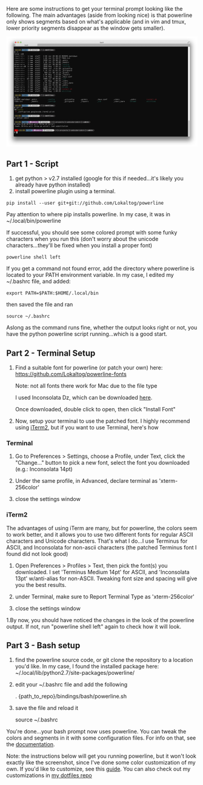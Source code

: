 Here are some instructions to get your terminal prompt looking like the following. The main advantages (aside from looking nice) is that powerline only shows segments based on what's applicable (and in vim and tmux, lower priority segments disappear as the window gets smaller).

![Bash prompt with Powerline](./misc/powerline_bash.png)

## Part 1 - Script

1. get python > v2.7 installed (google for this if needed...it's likely you already have python installed)
2. install powerline plugin using a terminal. 

<pre><code>pip install --user git+git://github.com/Lokaltog/powerline</code></pre>

Pay attention to where pip installs powerline. In my case, it was in ~/.local/bin/powerline

If successful, you should see some colored prompt with some funky characters when you run this (don't worry about the unicode characters...they'll be fixed when you install a proper font)

    powerline shell left

If you get a command not found error, add the directory where powerline is located to your PATH environment variable. In my case, I edited my ~/.bashrc file, and added:


    export PATH=$PATH:$HOME/.local/bin 


then saved the file and ran


    source ~/.bashrc 

Aslong as the command runs fine, whether the output looks right or not, you have the python powerline script running...which is a good start.
 

## Part 2 - Terminal Setup


1. Find a suitable font for powerline (or patch your own) here: https://github.com/Lokaltog/powerline-fonts

    Note: not all fonts there work for Mac due to the file type

    I used Inconsolata Dz, which can be downloaded [here](https://github.com/Lokaltog/powerline-fonts/raw/master/InconsolataDz/Inconsolata-dz%20for%20Powerline.otf).

    Once downloaded, double click to open, then click "Install Font"

2. Now, setup your terminal to use the patched font. I highly recommend using [iTerm2](http://www.iterm2.com/#/section/downloads), but if you want to use Terminal, here's how

### Terminal

1. Go to Preferences > Settings, choose a Profile, under Text, click the "Change..." button to pick a new font, select the font you downloaded (e.g.: Inconsolata 14pt)

1. Under the same profile, in Advanced, declare terminal as 'xterm-256color'

1. close the settings window

### iTerm2

The advantages of using iTerm are many, but for powerline, the colors seem to work better, and it allows you to use two different fonts for regular ASCII characters and Unicode characters. That's what I do...I use Terminus for ASCII, and Inconsolata for non-ascii characters (the patched Terminus font I found did not look good)

1. Open Preferences > Profiles > Text, then pick the font(s) you downloaded. I set 'Terminus Medium 14pt' for ASCII, and 'Inconsolata 13pt' w/anti-alias for non-ASCII. Tweaking font size and spacing will give you the best results.

1. under Terminal, make sure to Report Terminal Type as 'xterm-256color'

1. close the settings window


1.By now, you should have noticed the changes in the look of the powerline output. If not, run "powerline shell left" again to check how it will look.

## Part 3 - Bash setup


1. find the powerline source code, or git clone the repository to a location you'd like. In my case, I found the installed package here: ~/.local/lib/python2.7/site-packages/powerline/

2. edit your ~/.bashrc file and add the following

    . {path_to_repo}/bindings/bash/powerline.sh

3. save the file and reload it

    source ~/.bashrc 

You're done...your bash prompt now uses powerline. You can tweak the colors and segments in it with some configuration files. For info on that, see the [documentation](https://powerline.readthedocs.org/en/latest/configuration.html).



Note: the instructions below will get you running powerline, but it won't look exactly like the screenshot, since I've done some color customization of my own. If you'd like to customize, see this [guide](https://powerline.readthedocs.org/en/latest/configuration.html#quick-guide). You can also check out my customizations in [my dotfiles repo](https://github.com/kamykaze/dotfiles/)
